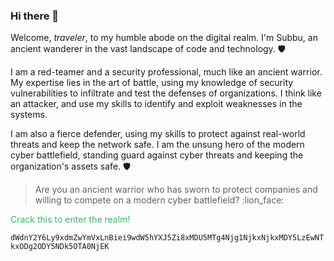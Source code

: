### Hi there 👋

<!--
**ittach1/ittach1** is a ✨ _special_ ✨ repository because its `README.md` (this file) appears on your GitHub profile.

Here are some ideas to get you started:

- 🔭 I’m currently working on ...
- 🌱 I’m currently learning ...
- 👯 I’m looking to collaborate on ...
- 🤔 I’m looking for help with ...
- 💬 Ask me about ...
- 📫 How to reach me: ...
- 😄 Pronouns: ...
- ⚡ Fun fact: ...
-->

Welcome, *traveler*, to my humble abode on the digital realm. I'm Subbu, an ancient wanderer in the vast landscape of code and technology. 🛡️

I am a red-teamer and a security professional, much like an ancient warrior. My expertise lies in the art of battle, using my knowledge of security vulnerabilities to infiltrate and test the defenses of organizations. I think like an attacker, and use my skills to identify and exploit weaknesses in the systems.

I am also a fierce defender, using my skills to protect against real-world threats and keep the network safe. I am the unsung hero of the modern cyber battlefield, standing guard against cyber threats and keeping the organization's assets safe. 🛡️


>Are you an ancient warrior who has sworn to protect companies and willing to compete on a modern cyber battlefield? :lion_face: 

<p style="color:MediumSeaGreen;"> Crack this to enter the realm!</p>


`dWdnY2Y6Ly9xdmZwYmVxLnBiei9wdW5hYXJ5Zi8xMDU5MTg4Njg1NjkxNjkxMDY5LzEwNTkxODg2ODY5NDk5OTA0NjEK`